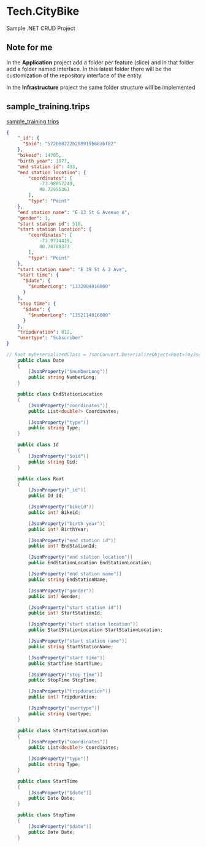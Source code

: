# Tech.CityBike
Sample .NET CRUD Project

## Note for me

In the **Application** project add a folder per feature (slice) and in that folder add a folder named interface. In this latest folder there will be the customization of the repository interface of the entity.

In the **Infrastructure** project the same folder structure will be implemented 

## sample_training.trips

[sample_training.trips](https://www.mongodb.com/docs/atlas/sample-data/sample-training/#std-label-training-trips)

```json
{
    "_id": {
      "$oid": "572bb8222b288919b68abf82"
    },
    "bikeid": 14785,
    "birth year": 1977,
    "end station id": 433,
    "end station location": {
        "coordinates": [
            -73.98057249,
            40.72955361
        ],
        "type": "Point"
    },
    "end station name": "E 13 St & Avenue A",
    "gender": 1,
    "start station id": 518,
    "start station location": {
        "coordinates": [
            -73.9734419,
            40.74780373
        ],
        "type": "Point"
    },
    "start station name": "E 39 St & 2 Ave",
    "start time": {
      "$date": {
        "$numberLong": "1332804016000"
      }
    },
    "stop time": {
      "$date": {
        "$numberLong": "1352114016000"
      }
    },
    "tripduration": 812,
    "usertype": "Subscriber"
}
```

```csharp
// Root myDeserializedClass = JsonConvert.DeserializeObject<Root>(myJsonResponse);
    public class Date
    {
        [JsonProperty("$numberLong")]
        public string NumberLong;
    }

    public class EndStationLocation
    {
        [JsonProperty("coordinates")]
        public List<double?> Coordinates;

        [JsonProperty("type")]
        public string Type;
    }

    public class Id
    {
        [JsonProperty("$oid")]
        public string Oid;
    }

    public class Root
    {
        [JsonProperty("_id")]
        public Id Id;

        [JsonProperty("bikeid")]
        public int? Bikeid;

        [JsonProperty("birth year")]
        public int? BirthYear;

        [JsonProperty("end station id")]
        public int? EndStationId;

        [JsonProperty("end station location")]
        public EndStationLocation EndStationLocation;

        [JsonProperty("end station name")]
        public string EndStationName;

        [JsonProperty("gender")]
        public int? Gender;

        [JsonProperty("start station id")]
        public int? StartStationId;

        [JsonProperty("start station location")]
        public StartStationLocation StartStationLocation;

        [JsonProperty("start station name")]
        public string StartStationName;

        [JsonProperty("start time")]
        public StartTime StartTime;

        [JsonProperty("stop time")]
        public StopTime StopTime;

        [JsonProperty("tripduration")]
        public int? Tripduration;

        [JsonProperty("usertype")]
        public string Usertype;
    }

    public class StartStationLocation
    {
        [JsonProperty("coordinates")]
        public List<double?> Coordinates;

        [JsonProperty("type")]
        public string Type;
    }

    public class StartTime
    {
        [JsonProperty("$date")]
        public Date Date;
    }

    public class StopTime
    {
        [JsonProperty("$date")]
        public Date Date;
    }


```